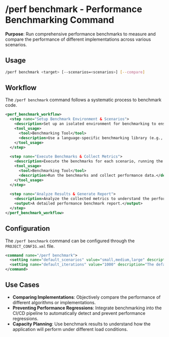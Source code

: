 # /perf benchmark - Performance Benchmarking Command

**Purpose**: Run comprehensive performance benchmarks to measure and compare the performance of different implementations across various scenarios.

## Usage
```bash
/perf benchmark <target> [--scenarios=<scenarios>] [--compare]
```

## Workflow

The `/perf benchmark` command follows a systematic process to benchmark code.

```xml
<perf_benchmark_workflow>
  <step name="Setup Benchmark Environment & Scenarios">
    <description>Set up an isolated environment for benchmarking to ensure consistent and reliable results. Load the test scenarios, which can be specified with the `--scenarios` flag (e.g., 'small,medium,large').</description>
    <tool_usage>
      <tool>Benchmarking Tool</tool>
      <description>Use a language-specific benchmarking library (e.g., benchmark.js for Node.js, pytest-benchmark for Python).</description>
    </tool_usage>
  </step>
  
  <step name="Execute Benchmarks & Collect Metrics">
    <description>Execute the benchmarks for each scenario, running the target code a specified number of times to get statistically significant results. Collect key performance metrics, such as execution time, memory usage, and CPU utilization.</description>
    <tool_usage>
      <tool>Benchmarking Tool</tool>
      <description>Run the benchmarks and collect performance data.</description>
    </tool_usage>
  </step>
  
  <step name="Analyze Results & Generate Report">
    <description>Analyze the collected metrics to understand the performance characteristics of the code. If the `--compare` flag is used, compare the results against a baseline or previous run. Generate a report that summarizes the findings and highlights any performance regressions.</description>
    <output>A detailed performance benchmark report.</output>
  </step>
</perf_benchmark_workflow>
```

## Configuration

The `/perf benchmark` command can be configured through the `PROJECT_CONFIG.xml` file.

```xml
<command name="/perf benchmark">
  <setting name="default_scenarios" value="small,medium,large" description="The default scenarios to use for benchmarking." />
  <setting name="default_iterations" value="1000" description="The default number of iterations to run for each benchmark." />
</command>
```

## Use Cases

*   **Comparing Implementations**: Objectively compare the performance of different algorithms or implementations.
*   **Preventing Performance Regressions**: Integrate benchmarking into the CI/CD pipeline to automatically detect and prevent performance regressions.
*   **Capacity Planning**: Use benchmark results to understand how the application will perform under different load conditions.